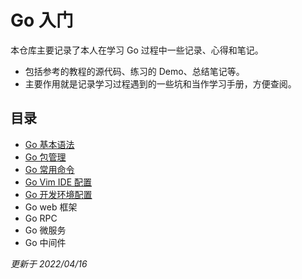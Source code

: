 # Go 入门

本仓库主要记录了本人在学习 Go 过程中一些记录、心得和笔记。

- 包括参考的教程的源代码、练习的 Demo、总结笔记等。
- 主要作用就是记录学习过程遇到的一些坑和当作学习手册，方便查阅。

## 目录

- [Go 基本语法](./Go%E5%9F%BA%E6%9C%AC%E8%AF%AD%E6%B3%95%E5%AD%A6%E4%B9%A0.md)
- [Go 包管理](./Go%E5%8C%85%E7%AE%A1%E7%90%86.md)
- [Go 常用命令](./Go%E5%B8%B8%E7%94%A8%E5%91%BD%E4%BB%A4.md)
- [Go Vim IDE 配置](./Go-Vim-IDE%E9%85%8D%E7%BD%AE.md)
- [Go 开发环境配置](./Go%20%E5%BC%80%E5%8F%91%E7%8E%AF%E5%A2%83%E9%85%8D%E7%BD%AE.md)
- Go web 框架
- Go RPC
- Go 微服务
- Go 中间件

*更新于 2022/04/16*
